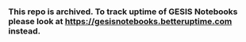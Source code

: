 ### This repo is archived. To track uptime of GESIS Notebooks please look at https://gesisnotebooks.betteruptime.com instead.
